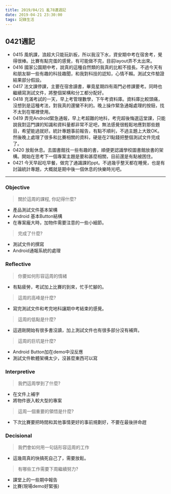 ```yaml
---
title: 2019/04/21 亂78遭週記
date: 2019-04-21 23:30:00
tags: 記錄生活
---
```

## **0421週記**

- 0415 風帆課，浪超大只能玩趴板，所以我沒下水，資安期中考在宿舍考，覺得很棒。比賽有點完蛋的感覺，有可能做不完，目前layout弄不太出來。
- 0416 國家公園期中考，說真的這種自然類的我真的比較不擅長。不過今天有和朋友聊一些有趣的科技趣聞，和我對科技的認知，心情不賴。測試文件驗證結果部分假設。
- 0417 法文課停課，主要在宿舍讀書，畢竟星期四有兩門必修課要考。同時也繼續寫測試文件，將整個架構和分工都分配好。
- 0418 充滿考試的一天，早上考管理數學，下午考資料庫。資料庫比較頭痛，沒想到是這種考法，對我真的還蠻不利的。晚上操作緊急通報處理的按鈕，找不太到在哪裡使用。
- 0419 弄完Android緊急通報，早上考超難的地科，考完超後悔選這堂課，只能說我對這門課的知識和資料量都非常不足吧，無法感覺很輕鬆地應對那些題目，希望能過就好。統計專題事前報告，有點不順利，不過主題上大致OK。然後晚上處理了很多和比賽相關的資料，硬是在21點錢把整個測試文件完成了。
- 0420 放鬆休息。去圖書館找一些有趣的書，順便更認識學校圖書館放書的架構。開始在思考下一個專案主題是要和甚麼相關，目前還是有點被困住。
- 0421 今天早起吃早餐，做完了通識課的ppt。不過幾乎整天都在睡覺，也是有討論統計專題，大概就是期中後一個休息的快樂時光吧。

---

### **Objective**

> 關於這周的課程, 你記得什麼?

- 產品測試文件基本架構
- Android 基本Button結構
- 在專案龐大時，加物件需要注意的一些小細節。

> 完成了什麼?

- 測試文件的撰寫
- Android通報系統的處理

### **Reflective**

> 你要如何形容這周的情緒

* 有點疲勞，考試加上比賽的到來，忙手忙腳的。

> 這周的高峰是什麼?

* 寫完測試文件和考完地科讓期中考結束的感覺。

> 這周的低點是什麼?

* 這週剛開始有很多書沒讀，加上測試文件也有很多部分沒有補齊。

> 這周的巨坑是什麼?

- Android Button加在demo中沒反應
- 測試文件軟體架構太少，沒甚麼東西可以寫

### **Interpretive**

> 我們這周學到了什麼?

- 在文件上補字
- 將物件嵌入較大型的專案

> 這周一個重要的領悟是什麼?

* 下次比賽要把時間和其他事情更好的事前規劃好，不要在最後拼命趕

### **Decisional**

> 我們會如何用一句話形容這周的工作

* 這幾周真的快搞死自己了，需要放鬆。

>有哪些工作需要下周繼續努力?

- 課堂上的一些期中報告
- 比賽(現場demo好緊張)
